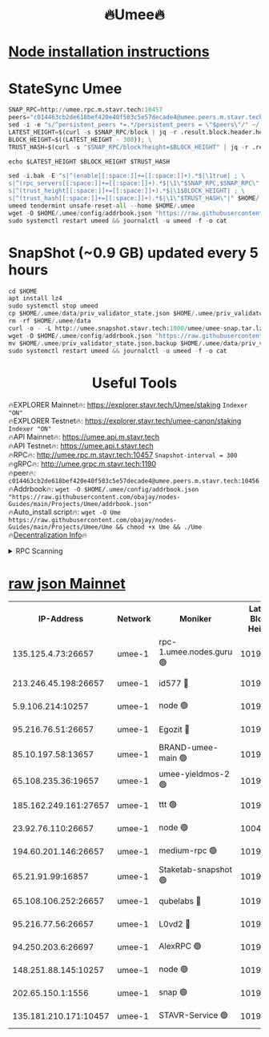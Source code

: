 <h1 align="center"> 🔥Umee🔥</h1>


[Node installation instructions](https://github.com/obajay/nodes-Guides/tree/main/Projects/Umee)
=
# StateSync Umee
```python
SNAP_RPC=http://umee.rpc.m.stavr.tech:10457
peers="c014463cb2de618bef420e40f503c5e57decade4@umee.peers.m.stavr.tech:10456"
sed -i -e "s/^persistent_peers *=.*/persistent_peers = \"$peers\"/" ~/.umee/config/config.toml
LATEST_HEIGHT=$(curl -s $SNAP_RPC/block | jq -r .result.block.header.height); \
BLOCK_HEIGHT=$((LATEST_HEIGHT - 300)); \
TRUST_HASH=$(curl -s "$SNAP_RPC/block?height=$BLOCK_HEIGHT" | jq -r .result.block_id.hash)

echo $LATEST_HEIGHT $BLOCK_HEIGHT $TRUST_HASH

sed -i.bak -E "s|^(enable[[:space:]]+=[[:space:]]+).*$|\1true| ; \
s|^(rpc_servers[[:space:]]+=[[:space:]]+).*$|\1\"$SNAP_RPC,$SNAP_RPC\"| ; \
s|^(trust_height[[:space:]]+=[[:space:]]+).*$|\1$BLOCK_HEIGHT| ; \
s|^(trust_hash[[:space:]]+=[[:space:]]+).*$|\1\"$TRUST_HASH\"|" $HOME/.umee/config/config.toml
umeed tendermint unsafe-reset-all --home $HOME/.umee
wget -O $HOME/.umee/config/addrbook.json "https://raw.githubusercontent.com/obajay/nodes-Guides/main/Projects/Umee/addrbook.json"
sudo systemctl restart umeed && journalctl -u umeed -f -o cat
```
# SnapShot (~0.9 GB) updated every 5 hours
```python
cd $HOME
apt install lz4
sudo systemctl stop umeed
cp $HOME/.umee/data/priv_validator_state.json $HOME/.umee/priv_validator_state.json.backup
rm -rf $HOME/.umee/data
curl -o - -L http://umee.snapshot.stavr.tech:1000/umee/umee-snap.tar.lz4 | lz4 -c -d - | tar -x -C $HOME/.umee --strip-components 2
wget -O $HOME/.umee/config/addrbook.json "https://raw.githubusercontent.com/obajay/nodes-Guides/main/Projects/Umee/addrbook.json"
mv $HOME/.umee/priv_validator_state.json.backup $HOME/.umee/data/priv_validator_state.json
sudo systemctl restart umeed && journalctl -u umeed -f -o cat
```
 <h1 align="center"> Useful Tools</h1>

🔥EXPLORER Mainnet🔥:      https://explorer.stavr.tech/Umee/staking             `Indexer "ON"` \
🔥EXPLORER Testnet🔥:        https://explorer.stavr.tech/umee-canon/staking      `Indexer "ON"` \
🔥API Mainnet🔥:                   https://umee.api.m.stavr.tech \
🔥API Testnet🔥:                     https://umee.api.t.stavr.tech \
🔥RPC🔥:                                   http://umee.rpc.m.stavr.tech:10457                     `Snapshot-interval = 300` \
🔥gRPC🔥:                              http://umee.grpc.m.stavr.tech:1190 \
🔥peer🔥:                     `c014463cb2de618bef420e40f503c5e57decade4@umee.peers.m.stavr.tech:10456` \
🔥Addrbook🔥:    ```wget -O $HOME/.umee/config/addrbook.json "https://raw.githubusercontent.com/obajay/nodes-Guides/main/Projects/Umee/addrbook.json"``` \
🔥Auto_install script🔥: ```wget -O Ume https://raw.githubusercontent.com/obajay/nodes-Guides/main/Projects/Umee/Ume && chmod +x Ume && ./Ume``` \
🔥[Decentralization Info](https://github.com/obajay/StateSync-snapshots/tree/main/Projects/Umee/Decentralization)🔥

<details>
<summary>RPC Scanning</summary>

<h2 align="center"> We scan nodes in real time every 4 hours. And we provide the final result of RPC endpoints.
We cannot influence the operation of these nodes in any way. </h2>


```python
If Voting Power is higher than 0 --> then the Node is a validator of the network and may be subject to attack and be a potential threat to the chain.
```
```python
We marked such validators with a red symbol
```

</details>

[raw json Mainnet](https://rpc-check.umeem.stavr.tech/umeem/rpc-umeem-result.json)
=



<table><tr><th>IP-Address</th><th>Network</th><th>Moniker</th><th>Latest Block Height</th><th>Earliest Block Height</th><th>Catching Up</th><th>Tx Index</th><th>Voting Power</th><th>Scan Time</th></tr><tr><td>135.125.4.73:26657</td><td>umee-1</td><td>rpc-1.umee.nodes.guru 🟢</td><td>10190832</td><td>5167386</td><td>False</td><td>on</td><td>0</td><td>2024-01-18T11:11:40.147875657UTC</td></tr><tr><td>213.246.45.198:26657</td><td>umee-1</td><td>id577 🔴</td><td>10190818</td><td>7100001</td><td>False</td><td>on</td><td>35105594</td><td>2024-01-18T11:10:14.277244084UTC</td></tr><tr><td>5.9.106.214:10257</td><td>umee-1</td><td>node 🟢</td><td>10190828</td><td>7942001</td><td>False</td><td>on</td><td>0</td><td>2024-01-18T11:11:14.882994801UTC</td></tr><tr><td>95.216.76.51:26657</td><td>umee-1</td><td>Egozit 🔴</td><td>10190832</td><td>8262001</td><td>False</td><td>off</td><td>38298834</td><td>2024-01-18T11:11:39.856070291UTC</td></tr><tr><td>85.10.197.58:13657</td><td>umee-1</td><td>BRAND-umee-main 🟢</td><td>10190821</td><td>8427832</td><td>False</td><td>on</td><td>0</td><td>2024-01-18T11:10:31.566484994UTC</td></tr><tr><td>65.108.235.36:19657</td><td>umee-1</td><td>umee-yieldmos-2 🟢</td><td>10190811</td><td>9575548</td><td>False</td><td>on</td><td>0</td><td>2024-01-18T11:09:32.671648328UTC</td></tr><tr><td>185.162.249.161:27657</td><td>umee-1</td><td>ttt 🟢</td><td>10190825</td><td>9733423</td><td>False</td><td>on</td><td>0</td><td>2024-01-18T11:10:57.174144443UTC</td></tr><tr><td>23.92.76.110:26657</td><td>umee-1</td><td>node 🟢</td><td>10046600</td><td>9953901</td><td>False</td><td>on</td><td>0</td><td>2024-01-18T11:12:20.835098027UTC</td></tr><tr><td>194.60.201.146:26657</td><td>umee-1</td><td>medium-rpc 🟢</td><td>10190820</td><td>9984137</td><td>False</td><td>on</td><td>0</td><td>2024-01-18T11:10:24.811070641UTC</td></tr><tr><td>65.21.91.99:16857</td><td>umee-1</td><td>Staketab-snapshot 🟢</td><td>10190823</td><td>9992001</td><td>False</td><td>off</td><td>0</td><td>2024-01-18T11:10:42.604255324UTC</td></tr><tr><td>65.108.106.252:26657</td><td>umee-1</td><td>qubelabs 🔴</td><td>10190821</td><td>10042989</td><td>False</td><td>on</td><td>36766408</td><td>2024-01-18T11:10:31.909638078UTC</td></tr><tr><td>95.216.77.56:26657</td><td>umee-1</td><td>L0vd2 🔴</td><td>10190836</td><td>10090836</td><td>False</td><td>off</td><td>37415129</td><td>2024-01-18T11:11:59.372573257UTC</td></tr><tr><td>94.250.203.6:26697</td><td>umee-1</td><td>AlexRPC 🟢</td><td>10190820</td><td>10132001</td><td>False</td><td>on</td><td>0</td><td>2024-01-18T11:10:27.235544821UTC</td></tr><tr><td>148.251.88.145:10257</td><td>umee-1</td><td>node 🟢</td><td>10190817</td><td>10179652</td><td>False</td><td>on</td><td>0</td><td>2024-01-18T11:10:09.866157609UTC</td></tr><tr><td>202.65.150.1:1556</td><td>umee-1</td><td>snap 🟢</td><td>10190827</td><td>10183952</td><td>False</td><td>on</td><td>0</td><td>2024-01-18T11:11:10.456903491UTC</td></tr><tr><td>135.181.210.171:10457</td><td>umee-1</td><td>STAVR-Service 🟢</td><td>10190834</td><td>10188001</td><td>False</td><td>on</td><td>0</td><td>2024-01-18T11:11:50.789378331UTC</td></tr></table>

